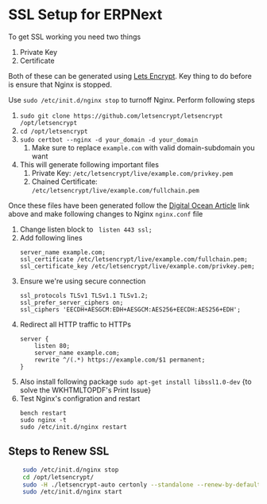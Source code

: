 # SSL Setup for ERPNext

To get SSL working you need two things

1. Private Key
2. Certificate

Both of these can be generated using [Lets
Encrypt](https://www.linode.com/docs/security/ssl/install-lets-encrypt-to-create-ssl-certificates/).
Key thing to do before is ensure that Nginx is stopped.

Use `sudo /etc/init.d/nginx stop` to turnoff Nginx. Perform
following steps

1. `sudo git clone https://github.com/letsencrypt/letsencrypt /opt/letsencrypt`
1. `cd /opt/letsencrypt`
1. `sudo certbot --nginx -d your_domain -d your_domain`
    1. Make sure to replace `example.com` with valid domain-subdomain you want
1. This will generate following important files
    1. Private Key: `/etc/letsencrypt/live/example.com/privkey.pem`
    1. Chained Certificate: `/etc/letsencrypt/live/example.com/fullchain.pem`

Once these files have been generated follow the [Digital Ocean Article](https://www.digitalocean.com/community/tutorials/how-to-install-an-ssl-certificate-from-a-commercial-certificate-authority) link above and make
following changes to Nginx `nginx.conf` file

1. Change listen block to ` listen 443 ssl;`
1. Add following lines
    ```
    server_name example.com;
    ssl_certificate /etc/letsencrypt/live/example.com/fullchain.pem;
    ssl_certificate_key /etc/letsencrypt/live/example.com/privkey.pem;
    ```
1. Ensure we're using secure connection
    ```
    ssl_protocols TLSv1 TLSv1.1 TLSv1.2;
    ssl_prefer_server_ciphers on;
    ssl_ciphers 'EECDH+AESGCM:EDH+AESGCM:AES256+EECDH:AES256+EDH';
    ```
1. Redirect all HTTP traffic to HTTPs
    ```
    server {
        listen 80;
        server_name example.com;
        rewrite ^/(.*) https://example.com/$1 permanent;
    }
    ```
1. Also install following package `sudo apt-get install libssl1.0-dev` {to solve the WKHTMLTOPDF's Print Issue}
1. Test Nginx's configration and restart
    ```
    bench restart
    sudo nginx -t
    sudo /etc/init.d/nginx restart
    ```

## Steps to Renew SSL

```sh
    sudo /etc/init.d/nginx stop
    cd /opt/letsencrypt/
    sudo -H ./letsencrypt-auto certonly --standalone --renew-by-default -d gtlerp.globaltradelinks.biz
    sudo /etc/init.d/nginx start
```
